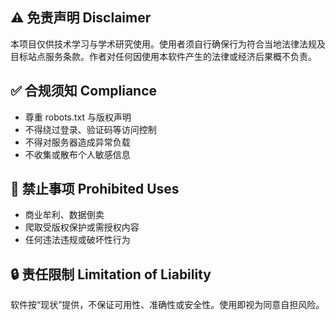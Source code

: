 ## ⚠️ 免责声明 Disclaimer
本项目仅供技术学习与学术研究使用。使用者须自行确保行为符合当地法律法规及目标站点服务条款。作者对任何因使用本软件产生的法律或经济后果概不负责。

## ✅ 合规须知 Compliance
- 尊重 robots.txt 与版权声明  
- 不得绕过登录、验证码等访问控制  
- 不得对服务器造成异常负载  
- 不收集或散布个人敏感信息  

## 🚫 禁止事项 Prohibited Uses
- 商业牟利、数据倒卖  
- 爬取受版权保护或需授权内容  
- 任何违法违规或破坏性行为  

## 🔒 责任限制 Limitation of Liability
软件按“现状”提供，不保证可用性、准确性或安全性。使用即视为同意自担风险。


